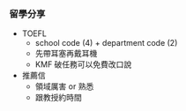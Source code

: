 ### 留學分享

* TOEFL
	* school code (4) + department code (2)
	* 先帶耳塞再戴耳機
	* KMF 破任務可以免費改口說
* 推薦信
	* 領域厲害 or 熟悉
	* 跟教授約時間